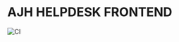 # AJH HELPDESK FRONTEND

![CI](https://github.com/ustasnov/ajh-httpf/actions/workflows/web.yml/badge.svg)
